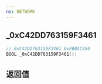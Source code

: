 ```yaml
---
ns: NETWORK
---
```

## _0xC42DD763159F3461

```c
// 0xC42DD763159F3461 0xFBBAC350
BOOL _0xC42DD763159F3461();
```


## 返回值
